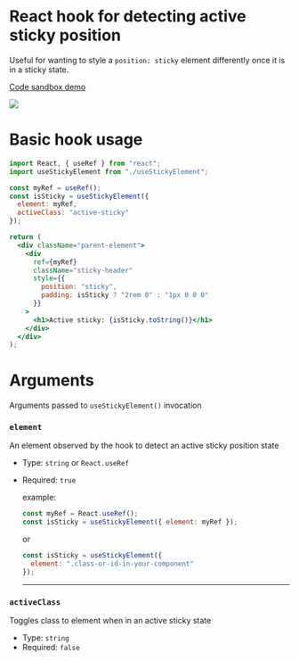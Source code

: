 # React hook for detecting active sticky position

Useful for wanting to style a `position: sticky` element differently once it is in a sticky state.

[Code sandbox demo](https://codesandbox.io/s/elegant-violet-2h760?fontsize=14&hidenavigation=1&module=%2Fsrc%2FuseStickyElement.jsx&theme=dark)

![](./demo.gif)

# Basic hook usage

```jsx
import React, { useRef } from "react";
import useStickyElement from "./useStickyElement";

const myRef = useRef();
const isSticky = useStickyElement({
  element: myRef,
  activeClass: "active-sticky"
});

return (
  <div className="parent-element">
    <div
      ref={myRef}
      className="sticky-header"
      style={{
        position: "sticky",
        padding: isSticky ? "2rem 0" : "1px 0 0 0"
      }}
    >
      <h1>Active sticky: {isSticky.toString()}</h1>
    </div>
  </div>
);
```

# Arguments

Arguments passed to `useStickyElement()` invocation

### `element`

An element observed by the hook to detect an active sticky position state

- Type: `string` or `React.useRef`
- Required: `true`

  example:

  ```jsx
  const myRef = React.useRef();
  const isSticky = useStickyElement({ element: myRef });
  ```

  or

  ```jsx
  const isSticky = useStickyElement({
    element: ".class-or-id-in-your-component"
  });
  ```

  <hr>

### `activeClass`

Toggles class to element when in an active sticky state

- Type: `string`
- Required: `false`
